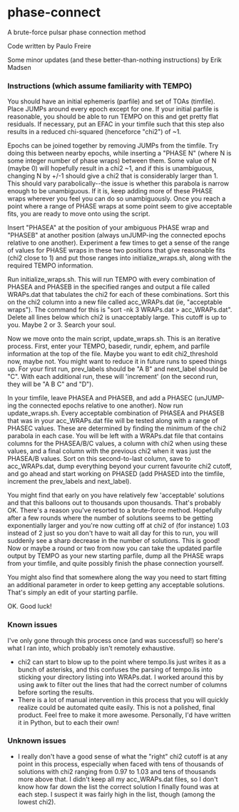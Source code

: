 # phase-connect
A brute-force pulsar phase connection method

Code written by Paulo Freire

Some minor updates (and these better-than-nothing instructions) by Erik Madsen

### Instructions (which assume familiarity with TEMPO)
You should have an initial ephemeris (parfile) and set of TOAs (timfile). Place JUMPs around every epoch except for one. If your initial parfile is reasonable, you should be able to run TEMPO on this and get pretty flat residuals. If necessary, put an EFAC in your timfile such that this step also results in a reduced chi-squared (henceforce "chi2") of ~1.

Epochs can be joined together by removing JUMPs from the timfile. Try doing this between nearby epochs, while inserting a "PHASE N" (where N is some integer number of phase wraps) between them. Some value of N (maybe 0) will hopefully result in a chi2 ~1, and if this is unambiguous, changing N by +/-1 should give a chi2 that is considerably larger than 1. This should vary parabolically--the issue is whether this parabola is narrow enough to be unambiguous. If it is, keep adding more of these PHASE wraps wherever you feel you can do so unambiguously. Once you reach a point where a range of PHASE wraps at some point seem to give acceptable fits, you are ready to move onto using the script.

Insert "PHASEA" at the position of your ambiguous PHASE wrap and "PHASEB" at another position (always unJUMP-ing the connected epochs relative to one another). Experiment a few times to get a sense of the range of values for PHASE wraps in these two positions that give reasonable fits (chi2 close to 1) and put those ranges into initialize_wraps.sh, along with the required TEMPO information.

Run initialize_wraps.sh. This will run TEMPO with every combination of PHASEA and PHASEB in the specified ranges and output a file called WRAPs.dat that tabulates the chi2 for each of these combinations. Sort this on the chi2 column into a new file called acc_WRAPs.dat (ie, "acceptable wraps"). The command for this is "sort -nk 3 WRAPs.dat > acc_WRAPs.dat". Delete all lines below which chi2 is unacceptably large. This cutoff is up to you. Maybe 2 or 3. Search your soul.

Now we move onto the main script, update_wraps.sh. This is an iterative process. First, enter your TEMPO, basedir, rundir, ephem, and parfile information at the top of the file. Maybe you want to edit chi2_threshold now, maybe not. You might want to reduce it in future runs to speed things up. For your first run, prev_labels should be "A B" and next_label should be "C". With each additional run, these will 'increment' (on the second run, they will be "A B C" and "D").

In your timfile, leave PHASEA and PHASEB, and add a PHASEC (unJUMP-ing the connected epochs relative to one another). Now run update_wraps.sh. Every acceptable combination of PHASEA and PHASEB that was in your acc_WRAPs.dat file will be tested along with a range of PHASEC values. These are determined by finding the minimum of the chi2 parabola in each case. You will be left with a WRAPs.dat file that contains columns for the PHASEA/B/C values, a column with chi2 when using these values, and a final column with the previous chi2 when it was just the PHASEA/B values. Sort on this second-to-last column, save to acc_WRAPs.dat, dump everything beyond your current favourite chi2 cutoff, and go ahead and start working on PHASED (add PHASED into the timfile, increment the prev_labels and next_label).

You might find that early on you have relatively few 'acceptable' solutions and that this balloons out to thousands upon thousands. That's probably OK. There's a reason you've resorted to a brute-force method. Hopefully after a few rounds where the number of solutions seems to be getting exponentially larger and you're now cutting off at chi2 of (for instance) 1.03 instead of 2 just so you don't have to wait all day for this to run, you will suddenly see a sharp decrease in the number of solutions. This is good! Now or maybe a round or two from now you can take the updated parfile output by TEMPO as your new starting parfile, dump all the PHASE wraps from your timfile, and quite possibly finish the phase connection yourself.

You might also find that somewhere along the way you need to start fitting an additional parameter in order to keep getting any acceptable solutions. That's simply an edit of your starting parfile.

OK. Good luck!

### Known issues

I've only gone through this process once (and was successful!) so here's what I ran into, which probably isn't remotely exhaustive.
* chi2 can start to blow up to the point where tempo.lis just writes it as a bunch of asterisks, and this confuses the parsing of tempo.lis into sticking your directory listing into WRAPs.dat. I worked around this by using awk to filter out the lines that had the correct number of columns before sorting the results.
* There is a lot of manual intervention in this process that you will quickly realize could be automated quite easily. This is not a polished, final product. Feel free to make it more awesome. Personally, I'd have written it in Python, but to each their own!

### Unknown issues

* I really don't have a good sense of what the "right" chi2 cutoff is at any point in this process, especially when faced with tens of thousands of solutions with chi2 ranging from 0.97 to 1.03 and tens of thousands more above that. I didn't keep all my acc_WRAPs.dat files, so I don't know how far down the list the correct solution I finally found was at each step. I suspect it was fairly high in the list, though (among the lowest chi2).
